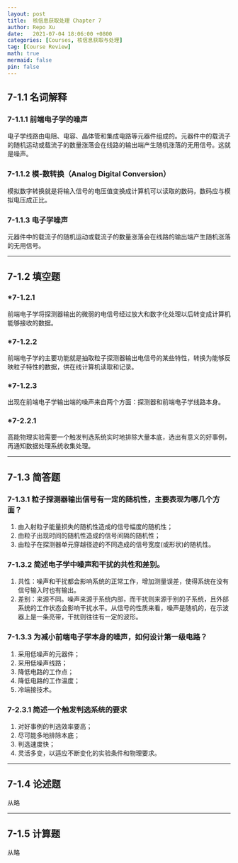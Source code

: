 ```yaml
---
layout: post
title:  核信息获取处理 Chapter 7
author: Repo Xu
date:   2021-07-04 18:06:00 +0800
categories: [Courses, 核信息获取与处理]
tag: [Course Review]
math: true
mermaid: false
pin: false
---
```


## 7-1.1 名词解释

### 7-1.1.1 前端电子学的噪声

电子学线路由电阻、电容、晶体管和集成电路等元器件组成的。元器件中的载流子的随机运动或载流子的数量涨落会在线路的输出端产生随机涨落的无用信号。这就是噪声。

### 7-1.1.2 模-数转换（Analog Digital Conversion）

模拟数字转换就是将输入信号的电压值变换成计算机可以读取的数码，数码应与模拟电压成正比。

### 7-1.1.3 电子学噪声

元器件中的载流子的随机运动或载流子的数量涨落会在线路的输出端产生随机涨落的无用信号。

---

## 7-1.2 填空题

### *7-1.2.1 

前端电子学将探测器输出的微弱的电信号经过放大和数字化处理以后转变成计算机能够接收的数据。

### *7-1.2.2

前端电子学的主要功能就是抽取粒子探测器输出电信号的某些特性，转换为能够反映粒子特性的数据，供在线计算机读取和记录。

### *7-1.2.3

出现在前端电子学输出端的噪声来自两个方面：探测器和前端电子学线路本身。

### *7-2.2.1

高能物理实验需要一个触发判选系统实时地排除大量本底，选出有意义的好事例，再通知数据处理系统收集处理。

---

## 7-1.3 简答题

### 7-1.3.1 粒子探测器输出信号有一定的随机性，主要表现为哪几个方面？

1. 由入射粒子能量损失的随机性造成的信号幅度的随机性；
2. 由粒子出现时间的随机性造成的信号间隔的随机性；
3. 由粒子在探测器单元穿越径迹的不同造成的信号宽度(或形状)的随机性。

### 7-1.3.2 简述电子学中噪声和干扰的共性和差别。

1. 共性：噪声和干扰都会影响系统的正常工作，增加测量误差，使得系统在没有信号输入时也有输出。
2. 差别：来源不同。噪声来源于系统内部，而干扰则来源于别的子系统，且外部系统的工作状态会影响干扰水平。从信号的性质来看，噪声是随机的，在示波器上是一条亮带，干扰则往往有一定的波形。

### 7-1.3.3 为减小前端电子学本身的噪声，如何设计第一级电路？

1. 采用低噪声的元器件；
2. 采用低噪声线路；
3. 降低电路的工作点；
4. 降低电路的工作温度；
5. 冷端接技术。

### 7-2.3.1 简述一个触发判选系统的要求

1. 对好事例的判选效率要高；
2. 尽可能多地排除本底；
3. 判选速度快；
4. 灵活多变，以适应不断变化的实验条件和物理要求。

---

## 7-1.4 论述题

从略

---

## 7-1.5 计算题

从略